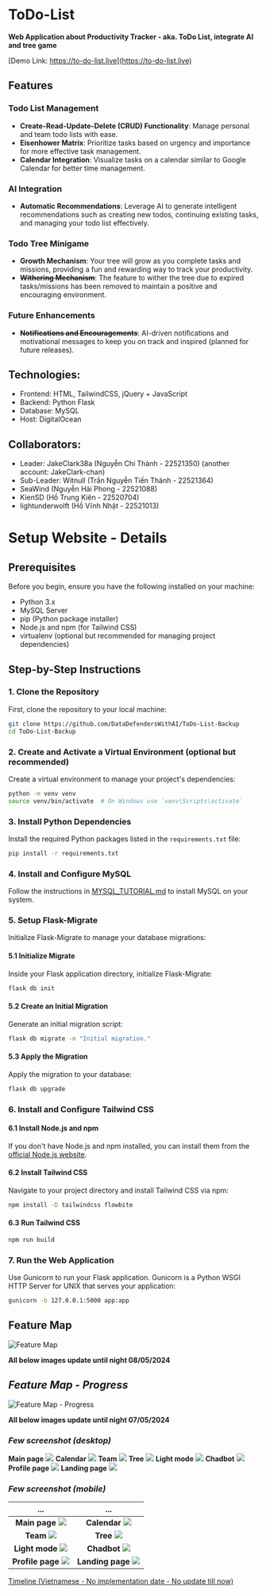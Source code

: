 # ToDo-List
**Web Application about Productivity Tracker - aka. ToDo List, integrate AI and tree game**

[Demo Link: https://to-do-list.live](https://to-do-list.live)

## Features

### Todo List Management
- **Create-Read-Update-Delete (CRUD) Functionality**: Manage personal and team todo lists with ease.
- **Eisenhower Matrix**: Prioritize tasks based on urgency and importance for more effective task management.
- **Calendar Integration**: Visualize tasks on a calendar similar to Google Calendar for better time management.

### AI Integration
- **Automatic Recommendations**: Leverage AI to generate intelligent recommendations such as creating new todos, continuing existing tasks, and managing your todo list effectively.

### Todo Tree Minigame
- **Growth Mechanism**: Your tree will grow as you complete tasks and missions, providing a fun and rewarding way to track your productivity.
- ~~**Withering Mechanism**~~: The feature to wither the tree due to expired tasks/missions has been removed to maintain a positive and encouraging environment.

### Future Enhancements
- ~~**Notifications and Encouragements**~~: AI-driven notifications and motivational messages to keep you on track and inspired (planned for future releases).

## Technologies:
- Frontend: HTML, TailwindCSS, jQuery + JavaScript
- Backend: Python Flask
- Database: MySQL
- Host: DigitalOcean

## Collaborators:
- Leader: JakeClark38a (Nguyễn Chí Thành - 22521350) (another account: JakeClark-chan)
- Sub-Leader: Witnull (Trần Nguyễn Tiến Thành - 22521364)
- SeaWind (Nguyễn Hải Phong - 22521088)
- KienSD (Hồ Trung Kiên - 22520704)
- lightunderwolft (Hồ Vĩnh Nhật - 22521013)

# Setup Website - Details

## Prerequisites

Before you begin, ensure you have the following installed on your machine:

- Python 3.x
- MySQL Server
- pip (Python package installer)
- Node.js and npm (for Tailwind CSS)
- virtualenv (optional but recommended for managing project dependencies)

## Step-by-Step Instructions

### 1. Clone the Repository

First, clone the repository to your local machine:

```sh
git clone https://github.com/DataDefendersWithAI/ToDo-List-Backup
cd ToDo-List-Backup
```

### 2. Create and Activate a Virtual Environment (optional but recommended)

Create a virtual environment to manage your project's dependencies:

```sh
python -m venv venv
source venv/bin/activate  # On Windows use `venv\Scripts\activate`
```

### 3. Install Python Dependencies

Install the required Python packages listed in the `requirements.txt` file:

```sh
pip install -r requirements.txt
```

### 4. Install and Configure MySQL

Follow the instructions in [MYSQL_TUTORIAL.md](MYSQL_TUTORIAL.md) to install MySQL on your system.

### 5. Setup Flask-Migrate

Initialize Flask-Migrate to manage your database migrations:

#### 5.1 Initialize Migrate

Inside your Flask application directory, initialize Flask-Migrate:

```sh
flask db init
```

#### 5.2 Create an Initial Migration

Generate an initial migration script:

```sh
flask db migrate -m "Initial migration."
```

#### 5.3 Apply the Migration

Apply the migration to your database:

```sh
flask db upgrade
```

### 6. Install and Configure Tailwind CSS

#### 6.1 Install Node.js and npm

If you don't have Node.js and npm installed, you can install them from the [official Node.js website](https://nodejs.org/).

#### 6.2 Install Tailwind CSS

Navigate to your project directory and install Tailwind CSS via npm:

```sh
npm install -D tailwindcss flowbite
```

#### 6.3 Run Tailwind CSS

```sh
npm run build
```

### 7. Run the Web Application

Use Gunicorn to run your Flask application. Gunicorn is a Python WSGI HTTP Server for UNIX that serves your application:

```sh
gunicorn -b 127.0.0.1:5000 app:app
```

## Feature Map
![Feature Map](feature-map.png)

**All below images update until night 08/05/2024**

## *Feature Map - Progress*
![Feature Map - Progress](feature-map-checked.png)

**All below images update until night 07/05/2024**

### *Few screenshot (desktop)*
**Main page**
![](static/images/demoShot/desktop_mainPage.png)
**Calendar**
![](static/images/demoShot/desktop_calendar.png)
**Team**
![](static/images/demoShot/desktop_team.png)
**Tree**
![](static/images/demoShot/desktop_tree.png)
**Light mode**
![](static/images/demoShot/desktop_mainPageLight.png)
**Chadbot**
![](static/images/demoShot/desktop_chatbot.png)
**Profile page**
![](static/images/demoShot/desktop_profile.png)
**Landing page**
![](static/images/demoShot/desktop_landing.png)

### *Few screenshot (mobile)*
...             |  ...
:-------------------------:|:-------------------------:
**Main page** ![](static/images/demoShot/mobile_mainPage.png)  |  **Calendar** ![](static/images/demoShot/mobile_calendar.png)
**Team** ![](static/images/demoShot/mobile_team.png) | **Tree** ![](static/images/demoShot/mobile_tree.png)
**Light mode** ![](static/images/demoShot/mobile_mainPageLight.png) | **Chadbot** ![](static/images/demoShot/mobile_chatbot.png)
**Profile page** ![](static/images/demoShot/mobile_profile.png)| **Landing page** ![](static/images/demoShot/mobile_landing.png)

[Timeline (Vietnamese - No implementation date - No update till now)](https://docs.google.com/spreadsheets/d/1MAMZZLN4X1kk-8I4zG77Cs-AGEdnr1_v/edit?usp=sharing&ouid=117486916258965576138&rtpof=true&sd=true)
